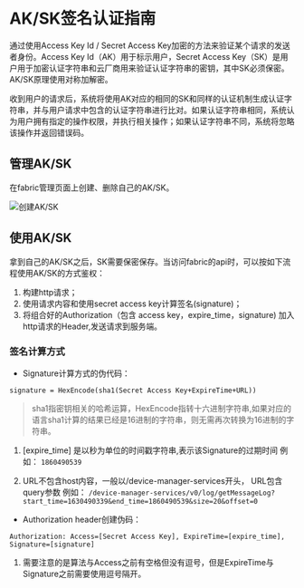 # AK/SK签名认证指南

通过使用Access Key Id / Secret Access Key加密的方法来验证某个请求的发送者身份。Access Key Id（AK）用于标示用户，Secret Access Key（SK）是用户用于加密认证字符串和云厂商用来验证认证字符串的密钥，其中SK必须保密。 AK/SK原理使用对称加解密。

收到用户的请求后，系统将使用AK对应的相同的SK和同样的认证机制生成认证字符串，并与用户请求中包含的认证字符串进行比对。如果认证字符串相同，系统认为用户拥有指定的操作权限，并执行相关操作；如果认证字符串不同，系统将忽略该操作并返回错误码。

## 管理AK/SK

在fabric管理页面上创建、删除自己的AK/SK。

![创建AK/SK](./_assets/create_aksk.png)

## 使用AK/SK

拿到自己的AK/SK之后，SK需要保密保存。当访问fabric的api时，可以按如下流程使用AK/SK的方式鉴权：

1. 构建http请求；
2. 使用请求内容和使用secret access key计算签名(signature)；
3. 将组合好的Authorization（包含 access key，expire_time，signature) 加入http请求的Header,发送请求到服务端。

### 签名计算方式

- Signature计算方式的伪代码：
```
signature = HexEncode(sha1(Secret Access Key+ExpireTime+URL))
```
> sha1指密钥相关的哈希运算，HexEncode指转十六进制字符串,如果对应的语言sha1计算的结果已经是16进制的字符串，则无需再次转换为16进制的字符串。

1. \[expire_time] 是以秒为单位的时间戳字符串,表示该Signature的过期时间
例如：
`1860490539`

2. URL不包含host内容，一般以/device-manager-services开头， URL包含query参数
例如：
`
/device-manager-services/v0/log/getMessageLog?start_time=1630490339&end_time=1860490539&size=20&offset=0
`


- Authorization header创建伪码：

```
Authorization: Access=[Secret Access Key], ExpireTime=[expire_time], Signature=[signature]
```

1. 需要注意的是算法与Access之前有空格但没有逗号，但是ExpireTime与Signature之前需要使用逗号隔开。

